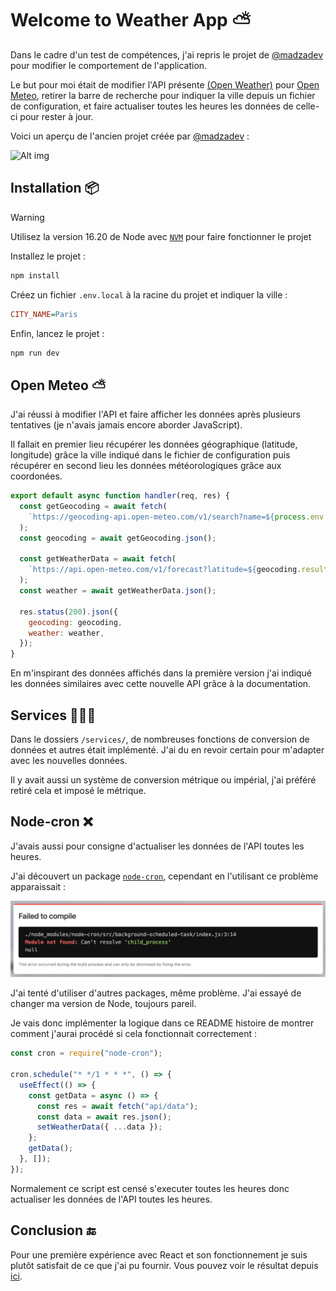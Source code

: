 # Welcome to Weather App ⛅️

Dans le cadre d'un test de compétences, j'ai repris le projet de [@madzadev](https://github.com/madzadev/weather-app) pour modifier le comportement de l'application.

Le but pour moi était de modifier l'API présente [(Open Weather)](https://openweathermap.org/) pour [Open Meteo](https://open-meteo.com/en/docs), retirer la barre de recherche pour indiquer la ville depuis un fichier de configuration, et faire actualiser toutes les heures les données de celle-ci pour rester à jour.

Voici un aperçu de l'ancien projet créée par [@madzadev](https://github.com/madzadev/weather-app) :

![Alt img](https://images.ctfassets.net/zlsyc9paq6sa/3uBrJ07WSM40FpolgjInHY/7d886cb4187b52194bf9b63c183a1d3a/1627637330_x.gif)

## Installation 📦

> [!WARNING]
> Utilisez la version 16.20 de Node avec [`NVM`](https://github.com/nvm-sh/nvm) pour faire fonctionner le projet

Installez le projet :

```bash
npm install
```

Créez un fichier `.env.local` à la racine du projet et indiquer la ville :

```ini
CITY_NAME=Paris
```

Enfin, lancez le projet :

```bash
npm run dev
```

## Open Meteo ⛅️

J'ai réussi à modifier l'API et faire afficher les données après plusieurs tentatives (je n'avais jamais encore aborder JavaScript).

Il fallait en premier lieu récupérer les données géographique (latitude, longitude) grâce la ville indiqué dans le fichier de configuration puis récupérer en second lieu les données météorologiques grâce aux coordonées.

```js
export default async function handler(req, res) {
  const getGeocoding = await fetch(
    `https://geocoding-api.open-meteo.com/v1/search?name=${process.env.CITY_NAME}&count=1&language=fr&format=json`
  );
  const geocoding = await getGeocoding.json();

  const getWeatherData = await fetch(
    `https://api.open-meteo.com/v1/forecast?latitude=${geocoding.results[0].latitude}&longitude=${geocoding.results[0].longitude}&hourly=temperature_2m,relative_humidity_2m,visibility,wind_speed_10m,wind_direction_10m,weather_code&daily=sunrise,sunset&timeformat=unixtime&timezone=auto&forecast_days=1`
  );
  const weather = await getWeatherData.json();

  res.status(200).json({
    geocoding: geocoding,
    weather: weather,
  });
}
```

En m'inspirant des données affichés dans la première version j'ai indiqué les données similaires avec cette nouvelle API grâce à la documentation.

## Services 👷🏾‍♂️

Dans le dossiers `/services/`, de nombreuses fonctions de conversion de données et autres était implémenté. J'ai du en revoir certain pour m'adapter avec les nouvelles données.

Il y avait aussi un système de conversion métrique ou impérial, j'ai préféré retiré cela et imposé le métrique.

## Node-cron ❌

J'avais aussi pour consigne d'actualiser les données de l'API toutes les heures.

J'ai découvert un package [`node-cron`](https://www.npmjs.com/package/node-cron), cependant en l'utilisant ce problème apparaissait :

![Alt img](public/child_process.png)

J'ai tenté d'utiliser d'autres packages, même problème. J'ai essayé de changer ma version de Node, toujours pareil.

Je vais donc implémenter la logique dans ce README histoire de montrer comment j'aurai procédé si cela fonctionnait correctement :

```js
const cron = require("node-cron");

cron.schedule("* */1 * * *", () => {
  useEffect(() => {
    const getData = async () => {
      const res = await fetch("api/data");
      const data = await res.json();
      setWeatherData({ ...data });
    };
    getData();
  }, []);
});
```
Normalement ce script est censé s'executer toutes les heures donc actualiser les données de l'API toutes les heures.

## Conclusion 🔚

Pour une première expérience avec React et son fonctionnement je suis plutôt satisfait de ce que j'ai pu fournir. Vous pouvez voir le résultat depuis [ici](<https://weatherapp-you-dev.vercel.app>).